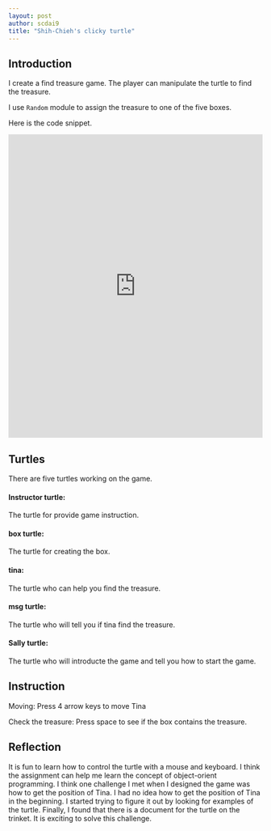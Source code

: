 ```yaml
---
layout: post
author: scdai9
title: "Shih-Chieh's clicky turtle"
---
```


## Introduction
I create a find treasure game. The player can manipulate the turtle to find the treasure.

I use `Random` module to assign the treasure to one of the five boxes.


Here is the code snippet. 
<iframe src="https://trinket.io/embed/python/0ea5ce7dae" width="100%" height="600" frameborder="0" marginwidth="0" marginheight="0" allowfullscreen></iframe>



## Turtles

There are five turtles working on the game.

#### Instructor turtle:
The turtle for provide game instruction.

#### box turtle:
The turtle for creating the box.

#### tina:
The turtle who can help you find the treasure.

#### msg turtle:
The turtle who will tell you if tina find the treasure.

#### Sally turtle:
The turtle who will introducte the game and tell you how to start the game.

## Instruction

Moving: Press 4 arrow keys to move Tina

Check the treasure: Press space to see if the box contains the treasure.

## Reflection

It is fun to learn how to control the turtle with a mouse and keyboard. I think the assignment can help me learn the concept of object-orient programming. 
I think one challenge I met when I designed the game was how to get the position of Tina. I had no idea how to get the position of Tina in the beginning. I started trying to figure it out by looking for examples of the turtle. 
Finally, I found that there is a document for the turtle on the trinket. It is exciting to solve this challenge.





